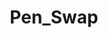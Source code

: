 ---
title: Pen_Swap
crosslinks:
- fountainpens
- pens
- mechanicalheadpens
- Random_Acts_Of_Pizza
- cigars
- wicked_edge
- slowcooking
- vulpennen
- TravelingInkBox
- imagehosting
---